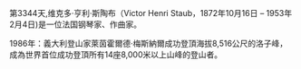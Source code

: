 第3344天,维克多·亨利·斯陶布（Victor Henri Staub，1872年10月16日 – 1953年2月4日)是一位法国钢琴家、作曲家。

1986年：義大利登山家萊茵霍爾德·梅斯納爾成功登頂海拔8,516公尺的洛子峰，成為世界首位成功登頂所有14座8,000米以上山峰的登山者。
